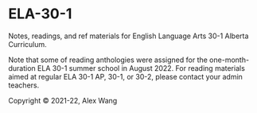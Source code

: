 # ELA-30-1

Notes, readings, and ref materials for English Language Arts 30-1 Alberta Curriculum.

Note that some of reading anthologies were assigned for the one-month-duration ELA 30-1 summer school in August 2022. For reading materials aimed at regular ELA 30-1 AP, 30-1, or 30-2, please contact your admin teachers.

Copyright © 2021-22, Alex Wang
